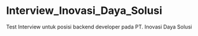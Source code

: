 # Interview_Inovasi_Daya_Solusi
Test Interview untuk posisi backend developer pada PT. Inovasi Daya Solusi 
